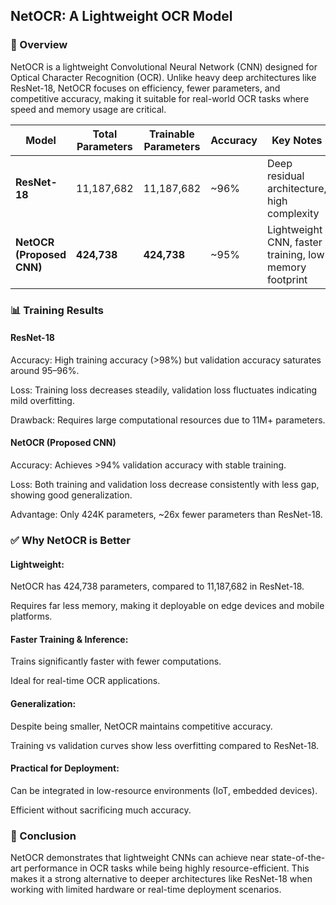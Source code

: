 ## NetOCR: A Lightweight OCR Model
### 📖 Overview

NetOCR is a lightweight Convolutional Neural Network (CNN) designed for Optical Character Recognition (OCR).
Unlike heavy deep architectures like ResNet-18, NetOCR focuses on efficiency, fewer parameters, and competitive accuracy, making it suitable for real-world OCR tasks where speed and memory usage are critical.


| Model                     | Total Parameters | Trainable Parameters | Accuracy | Key Notes                                              |
| ------------------------- | ---------------- | -------------------- | -------- | ------------------------------------------------------ |
| **ResNet-18**             | 11,187,682       | 11,187,682           | \~96%    | Deep residual architecture, high complexity            |
| **NetOCR (Proposed CNN)** | **424,738**      | **424,738**          | \~95%    | Lightweight CNN, faster training, low memory footprint |


### 📊 Training Results
#### ResNet-18

Accuracy: High training accuracy (>98%) but validation accuracy saturates around 95–96%.

Loss: Training loss decreases steadily, validation loss fluctuates indicating mild overfitting.

Drawback: Requires large computational resources due to 11M+ parameters.


#### NetOCR (Proposed CNN)

Accuracy: Achieves >94% validation accuracy with stable training.

Loss: Both training and validation loss decrease consistently with less gap, showing good generalization.

Advantage: Only 424K parameters, ~26x fewer parameters than ResNet-18.


### ✅ Why NetOCR is Better

#### Lightweight:

NetOCR has 424,738 parameters, compared to 11,187,682 in ResNet-18.

Requires far less memory, making it deployable on edge devices and mobile platforms.

#### Faster Training & Inference:

Trains significantly faster with fewer computations.

Ideal for real-time OCR applications.

#### Generalization:

Despite being smaller, NetOCR maintains competitive accuracy.

Training vs validation curves show less overfitting compared to ResNet-18.

#### Practical for Deployment:

Can be integrated in low-resource environments (IoT, embedded devices).

Efficient without sacrificing much accuracy.


### 🚀 Conclusion

NetOCR demonstrates that lightweight CNNs can achieve near state-of-the-art performance in OCR tasks while being highly resource-efficient.
This makes it a strong alternative to deeper architectures like ResNet-18 when working with limited hardware or real-time deployment scenarios.
